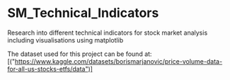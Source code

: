 # SM_Technical_Indicators
Research into different technical indicators for stock market analysis including visualisations using matplotlib


The dataset used for this project can be found at: [("https://www.kaggle.com/datasets/borismarjanovic/price-volume-data-for-all-us-stocks-etfs/data")]
